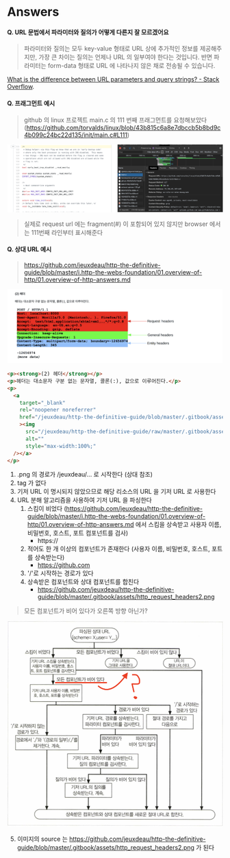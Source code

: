 # Answers

#### Q. URL 문법에서 파라미터와 질의가 어떻게 다른지 잘 모르겠어요

> 파라미터와 질의는 모두 key-value 형태로 URL 상에 추가적인 정보를 제공해주지만, 가장 큰 차이는 질의는 언제나 URL 의 일부여야 한다는 것입니다. 반면 파라미터는 form-data 형태로 URL 에 나타나지 않은 채로 전송될 수 있습니다.

[What is the difference between URL parameters and query strings? - Stack Overflow](https://stackoverflow.com/questions/39266970/what-is-the-difference-between-url-parameters-and-query-strings).

#### Q. 프래그먼트 예시

> github 의 linux 프로젝트 main.c 의 111 번째 프래그먼트를 요청해보았다 (https://github.com/torvalds/linux/blob/43b815c6a8e7dbccb5b8bd9c4b099c24bc22d135/init/main.c#L111)

![fragment_example2.png](../../.gitbook/assets/frament_example2.png)

> 실제로 request url 에는 fragment(\#) 이 포함되어 있지 않지만 browser 에서는 111번째 라인부터 표시해준다

#### Q. 상대 URL 예시

> https://github.com/jeuxdeau/http-the-definitive-guide/blob/master/i.http-the-webs-foundation/01.overview-of-http/01.overview-of-http-answers.md

![relative_url.png](../../.gitbook/assets/relative_url_example.png)

```html
<p><strong>(2) 헤더</strong></p>
<p>헤더는 대소문자 구분 없는 문자열, 콜론(:), 값으로 이루어진다.</p>
<p>
  <a
    target="_blank"
    rel="noopener noreferrer"
    href="/jeuxdeau/http-the-definitive-guide/blob/master/.gitbook/assets/http_request_headers2.png"
    ><img
      src="/jeuxdeau/http-the-definitive-guide/raw/master/.gitbook/assets/http_request_headers2.png"
      alt=""
      style="max-width:100%;"
  /></a>
</p>
```

1. .png 의 경로가 /jeuxdeau/... 로 시작한다 (상대 참조)
2. <BASE> tag 가 없다
3. 기저 URL 이 명시되지 않았으므로 해당 리소스의 URL 을 기저 URL 로 사용한다
4. URL 분해 알고리즘을 사용하여 기저 URL 을 파싱한다
   1. 스킴이 비었다 (https://github.com/jeuxdeau/http-the-definitive-guide/blob/master/i.http-the-webs-foundation/01.overview-of-http/01.overview-of-http-answers.md 에서 스킴을 상속받고 사용자 이름, 비밀번호, 호스트, 포트 컴포넌트를 검사)
      - https://
   2. 적어도 한 개 이상의 컴포넌트가 존재한다 (사용자 이름, 비밀번호, 호스트, 포트를 상속받는다)
      - https://github.com
   3. '/'로 시작하는 경로가 있다
   4. 상속받은 컴포넌트와 상대 컴포넌트를 합친다
      - https://github.com/jeuxdeau/http-the-definitive-guide/blob/master/.gitbook/assets/http_request_headers2.png

> 모든 컴포넌트가 비어 있다가 오른쪽 방향 아닌가?

![url_parsing.png](../../.gitbook/assets/url_parsing.png)

5. 이미지의 source 는 https://github.com/jeuxdeau/http-the-definitive-guide/blob/master/.gitbook/assets/http_request_headers2.png 가 된다
